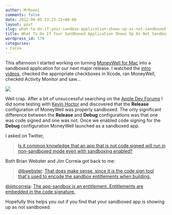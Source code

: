 ```yaml
---
author: MrRooni
comments: false
date: 2012-06-05 23:23:21+00:00
layout: post
slug: what-to-do-if-your-sandbox-application-shows-up-as-not-sandboxed
title: What To Do If Your Sandboxed Application Shows Up As Not Sandboxed
wordpress_id: 570
categories:
- Cocoa
---
```


This afternoon I started working on turning [MoneyWell for Mac](http://nothirst.com/moneywell/) into a sandboxed application for our next major release. I watched the [intro videos](https://developer.apple.com/devcenter/mac/app-sandbox/), checked the appropriate checkboxes in Xcode, ran MoneyWell, checked Activity Monitor and saw...

[![](http://www.fruitstandsoftware.com/blog/wp-content/uploads/2012/06/Activity-Monitor-1-1.jpg)](http://www.fruitstandsoftware.com/blog/wp-content/uploads/2012/06/Activity-Monitor-1-1.jpg)



Well crap. After a bit of unsuccessful searching on the [Apple Dev Forums](https://devforums.apple.com/community/mac?view=discussions) I did some testing with [Kevin Hoctor](http://twitter.com/kevinhoctor) and discovered that the **Release** configuration of MoneyWell was properly sandboxed. The only significant difference between the **Release** and **Debug** configurations was that one was code signed and one was not. Once we enabled code signing for the **Debug** configuration MoneyWell launched as a sandboxed app.

I asked on Twitter,


> [Is it common knowledge that an app that is not code signed will run in non-sandboxed mode even with sandboxing enabled?](http://twitter.com/MrRooni/status/210136419224649728)


Both Brian Webster and Jim Correia got back to me:


> [@bwebster](http://twitter.com/bwebster): [That does make sense, since it is the code sign tool that's used to encode the sandbox entitlements when building.](http://twitter.com/bwebster/status/210142826468618240)

[@jimcorreia](http://twitter.com/jimcorreia): [The app-sandbox is an entitlement. Entitlements are embedded in the code signature.](http://twitter.com/jimcorreia/status/210143389579096065)


Hopefully this helps you out if you find that your sandboxed app is showing up as not sandboxed.
